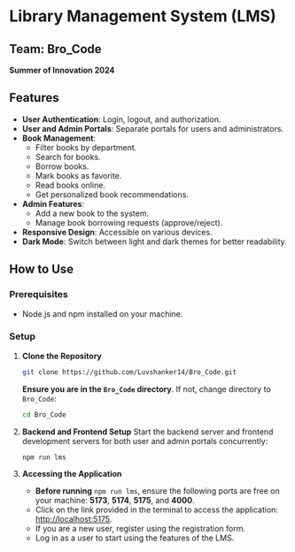 # Library Management System (LMS)

## Team: Bro_Code
**Summer of Innovation 2024**

## Features
- **User Authentication**: Login, logout, and authorization.
- **User and Admin Portals**: Separate portals for users and administrators.
- **Book Management**:
  - Filter books by department.
  - Search for books.
  - Borrow books.
  - Mark books as favorite.
  - Read books online.
  - Get personalized book recommendations.
- **Admin Features**:
  - Add a new book to the system.
  - Manage book borrowing requests (approve/reject).
- **Responsive Design**: Accessible on various devices.
- **Dark Mode**: Switch between light and dark themes for better readability.



## How to Use

### Prerequisites
- Node.js and npm installed on your machine.

### Setup

1. **Clone the Repository**
    ```sh
    git clone https://github.com/Luvshanker14/Bro_Code.git
    ```

    **Ensure you are in the `Bro_Code` directory**. If not, change directory to `Bro_Code`:
    ```sh
    cd Bro_Code
    ```

2. **Backend and Frontend Setup**
    Start the backend server and frontend development servers for both user and admin portals concurrently:
    ```sh
    npm run lms
    ```

3. **Accessing the Application**
    - **Before running** `npm run lms`, ensure the following ports are free on your machine: **5173**, **5174**, **5175**, and **4000**.
    - Click on the link provided in the terminal to access the application: [http://localhost:5175](http://localhost:5175).
    - If you are a new user, register using the registration form.
    - Log in as a user to start using the features of the LMS.


